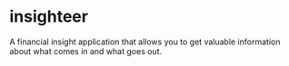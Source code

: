 # insighteer
A financial insight application that allows you to get valuable information about what comes in and what goes out.
